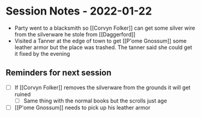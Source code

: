 # Session Notes - 2022-01-22
* Party went to a blacksmith so [[Corvyn Folker]] can get some silver wire from the silverware he stole from [[Daggerford]]
* Visited a Tanner at the edge of town to get [[P'ome Gnossum]] some leather armor but the place was trashed. The tanner said she could get it fixed by the evening

## Reminders for next session
* [ ] If [[Corvyn Folker]] removes the silverware from the grounds it will get ruined
  * [ ] Same thing with the normal books but the scrolls just age
* [ ] [[P'ome Gnossum]] needs to pick up his leather armor